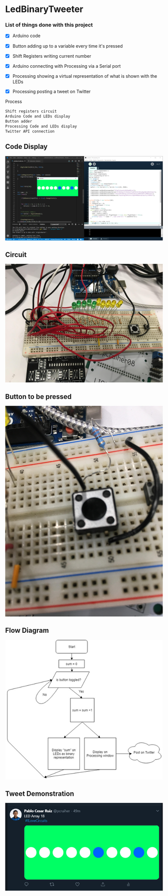 # LedBinaryTweeter
### List of things done with this project
- [x] Arduino code
- [x] Button adding up to a variable every time it's pressed
- [x] Shift Registers writing current number
- [x] Arduino connecting with Processing via a Serial port
- [x] Processing showing a virtual representation of what is shown with the LEDs
- [x] Processing posting a tweet on Twitter


Process
```
Shift registers circuit
Arduino Code and LEDs display
Button adder
Processing Code and LEDs display
Twitter API connection
```

## Code Display
<img src="proof.png">

## Circuit
<img src="circuit.jpg">

## Button to be pressed
<img src="toggleButton.jpg">

## Flow Diagram
<img src="FluxDiagramLedBinaryTweeter.jpg">

## Tweet Demonstration
<img src="tweet.png">